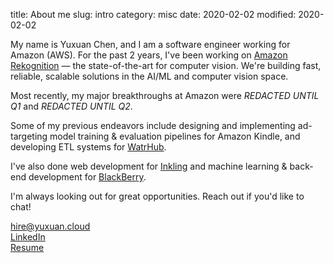 title: About me
slug: intro
category: misc
date: 2020-02-02
modified: 2020-02-02

My name is Yuxuan Chen, and I am a software engineer working for Amazon (AWS). For the past 2 years, I've been working on [Amazon Rekognition](https://aws.amazon.com/rekognition/) — the state-of-the-art for computer vision. We're building fast, reliable, scalable solutions in the AI/ML and computer vision space.

Most recently, my major breakthroughs at Amazon were *REDACTED UNTIL Q1* and *REDACTED UNTIL Q2*.

Some of my previous endeavors include designing and implementing ad-targeting model training & evaluation pipelines for Amazon Kindle, and developing ETL systems for [WatrHub](https://www.watrhub.com/).

I've also done web development for [Inkling](https://www.inkling.com/) and machine learning & back-end development for [BlackBerry](https://www.blackberry.com/us/en/company/overview).

I'm always looking out for great opportunities. Reach out if you'd like to chat!

[hire@yuxuan.cloud](mailto:hire@yuxuan.cloud)  
[LinkedIn](https://www.linkedin.com/in/chenyuxuan/)  
<a href="resume.pdf" download>Resume</a>
